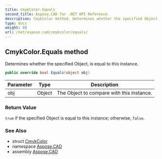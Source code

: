 ```yaml
---
title: CmykColor.Equals
second_title: Aspose.CAD for .NET API Reference
description: CmykColor method. Determines whether the specified Object is equal to this instance
type: docs
weight: 80
url: /net/aspose.cad/cmykcolor/equals/
---
```

## CmykColor.Equals method

Determines whether the specified Object, is equal to this instance.

```csharp
public override bool Equals(object obj)
```

| Parameter | Type | Description |
| --- | --- | --- |
| obj | Object | The Object to compare with this instance. |

### Return Value

`true` if the specified Object is equal to this instance; otherwise, `false`.

### See Also

* struct [CmykColor](../)
* namespace [Aspose.CAD](../../cmykcolor/)
* assembly [Aspose.CAD](../../../)


